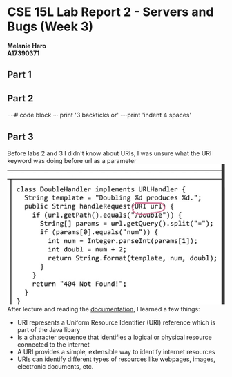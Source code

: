 # CSE 15L Lab Report 2 - Servers and Bugs (Week 3)
**Melanie Haro** <br />
**A17390371** <br />

## Part 1

## Part 2
····# code block
····print '3 backticks or'
····print 'indent 4 spaces'

## Part 3
Before labs 2 and 3 I didn't know about URIs, I was unsure what the URI keyword was doing before url as a parameter
![Image](402A6F08-A160-4460-BFF5-45466796409A.jpeg) <br />
After lecture and reading the [documentation](https://docs.oracle.com/javase/8/docs/api/java/net/URI.html), I learned a few things:
- URI represents a Uniform Resource Identifier (URI) reference which is part of the Java libary 
- Is a character sequence that identifies a logical or physical resource connected to the internet
- A URI provides a simple, extensible way to identify internet resources
- URIs can identify different types of resources like webpages, images, electronic documents, etc.
